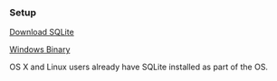 ### Setup

[Download SQLite](http://www.sqlite.org/download.html)

[Windows Binary](http://www.sqlite.org/sqlite-shell-win32-x86-3070800.zip)

OS X and Linux users already have SQLite installed as part of the OS.
